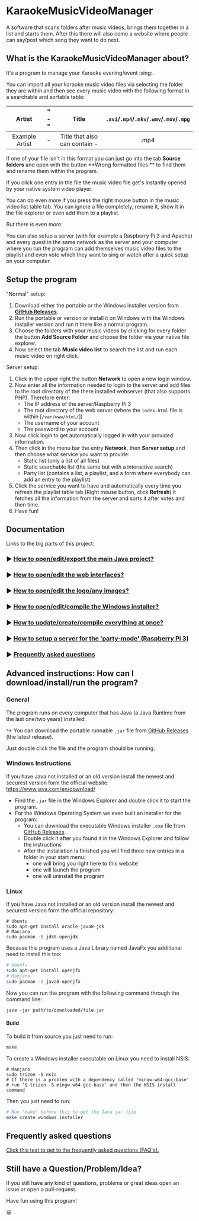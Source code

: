 # KaraokeMusicVideoManager

A software that scans folders after music videos, brings them together in a list and starts them. After this there will also come a website where people can say/post which song they want to do next.

## What is the KaraokeMusicVideoManager about?

It's a program to manage your Karaoke evening/event :sing:.

You can import all your karaoke music video files via selecting the folder they are within and then see every music video with the following format in a searchable and sortable table:

|     Artist     | " - " |             Title             | `.avi`/`.mp4`/`.mkv`/`.wmv`/`.mov`/`.mpg` |
| :------------: | :---: | :---------------------------: | :--------------------------------------: |
| Example Artist |   -   | Title that also can contain - |                   .mp4                   |

If one of your file isn't in this format you can just go into the tab **Source folders** and open with the button **Wrong formatted files ** to find them and rename them within the program.

If you click one entry in the file the music video file get's instantly opened by your native system video player.

You can do even more if you press the right mouse button in the music video list table tab. You can ignore a file completely, rename it, show it in the file explorer or even add them to a playlist.

*But there is even more:*

You can also setup a server (with for example a Raspberry Pi 3 and Apache) and every guest in the same network as the server and your computer where you run the program can add themselves music video files to the playlist and even vote which they want to sing or watch after a quick setup on your computer.

## Setup the program

"Normal" setup:

1. Download either the portable or the Windows installer version from **[GitHub Releases](https://github.com/AnonymerNiklasistanonym/KaraokeMusicVideoManager/releases)**.
2. Run the portable or version or install it on Windows with the Windows installer version and run it there like a normal program.
3. Choose the folders with your music videos by clicking for every folder the button **Add Source Folder** and choose the folder via your native file explorer.
4. Now select the tab **Music video list** to search the list and run each music video on right click.

Server setup:

1. Click in the upper right the button **Network** to open a new login window.
2. Now enter all the information needed to login to the server and add files to the root directory of the there installed webserver (that also supports PHP). Therefore enter:
   - The IP address of the server/Raspberry Pi 3
   - The root directory of the web server (where the `index.html` file is within [`/var/www/html/`])
   - The username of your account
   - The password to your account
3. Now click login to get automatically logged in with your provided information.
4. Then click in the menu bar the entry **Network**, then **Server setup** and then choose what service you want to provide:
   - Static list (only a list of all files)
   - Static searchable list (the same but with a interactive search)
   - Party list (contains a list, a playlist, and a form where everybody can add an entry to the playlist)
5. Click the service you want to have and automatically every time you refresh the playlist table tab (Right mouse button, click **Refresh**) it fetches all the information from the server and sorts it after votes and then time.
6. Have fun!

## Documentation

Links to the big parts of this project:

### :arrow_forward: [How to open/edit/export the main Java project?](Documentation/HOW_TO_JAVA.md)

### :arrow_forward: [How to open/edit the web interfaces?](Documentation/HOW_TO_WEB.md)

### :arrow_forward: [How to open/edit the logo/any images?](Documentation/HOW_TO_IMAGES.md)

### :arrow_forward: [How to open/edit/compile the Windows installer?](Documentation/HOW_TO_NSIS.md)

### :arrow_forward: [How to update/create/compile everything at once?](Documentation/HOW_TO_MAGIC.md)

### :arrow_forward: [How to setup a server for the 'party-mode' (Raspberry Pi 3)](Documentation/HOW_TO_SERVER.md)

### :arrow_forward: [Frequently asked questions](Documentation/FAQ.md)

## Advanced instructions: How can I download/install/run the program?

### General

The program runs on every computer that has Java (a Java Runtime from the last one/two years) installed:

:arrow_right_hook: You can download the portable runnable `.jar` file from [GitHub Releases](https://github.com/AnonymerNiklasistanonym/KaraokeMusicVideoManager/releases) (the latest release).

Just double click the file and the program should be running.

### Windows Instructions

If you have Java not installed or an old version install the newest and securest version form the official website: https://www.java.com/en/download/

* Find the `.jar` file in the Windows Explorer and double click it to start the program.
* For the Windows Operating System we even built an installer for the program:
  * You can download the executable Windows installer `.exe` file from [GitHub Releases](https://github.com/AnonymerNiklasistanonym/KaraokeMusicVideoManager/releases).
  * Double click it after you found it in the Windows Explorer and follow the instructions
  * After the installation is finished you will find three new entries in a folder in your start menu:
    * one will bring you right here to this website
    * one will launch the program
    * one will uninstall the program

### Linux

If you have Java not installed or an old version install the newest and securest version form the official repository:

```
# Ubuntu
sudo apt-get install oracle-java8-jdk
# Manjaro
sudo pacman -S jdk8-openjdk
```

Because this program uses a Java Library named JavaFx you additional need to install this too:

```sh
# Ubuntu
sudo apt-get install openjfx
# Manjaro
sudo pacman -S java8-openjfx
```

Now you can run the program with the following command through the command line:

```
java -jar path/to/downloaded/file.jar
```

#### Build

To build it from source you just need to run:

```sh
make
```

To create a Windows installer executable on Linux you need to install NSIS:

```
# Manjaro
sudo trizen -S nsis
# If there is a problem with a dependency called 'mingw-w64-gcc-base'
# run '$ trizen -S mingw-w64-gcc-base' and then the NSIS install command
```

Then you just need to run:

```sh
# Run 'make' before this to get the Java jar file
make create_windows_installer
```

## Frequently asked questions

[Click this text to get to the frequently asked questions (FAQ's).](Documentation/FAQ.md)

## Still have a Question/Problem/Idea?

If you still have any kind of questions, problems or great ideas open an issue or open a pull-request.

Have fun using this program!

:smiley:
